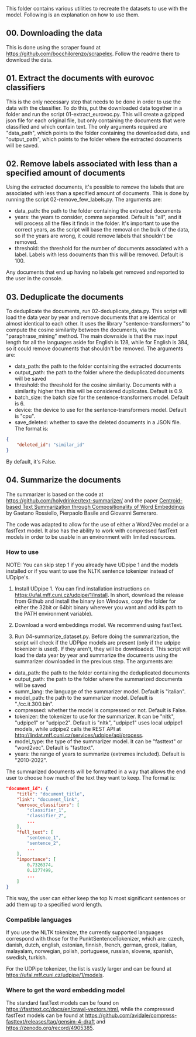 This folder contains various utilities to recreate the datasets to use with the model. Following is an explanation on how to use them.

## 00. Downloading the data
This is done using the scraper found at https://github.com/bocchilorenzo/scrapelex. Follow the readme there to download the data.

## 01. Extract the documents with eurovoc classifiers
This is the only necessary step that needs to be done in order to use the data with the classifier. To do this, put the downloaded data together in a folder and run the script 01-extract_eurovoc.py. This will create a gzipped json file for each original file, but only containing the documents that were classified and which contain text. The only arguments required are "data_path", which points to the folder containing the downloaded data, and "output_path", which points to the folder where the extracted documents will be saved.

## 02. Remove labels associated with less than a specified amount of documents
Using the extracted documents, it's possible to remove the labels that are associated with less than a specified amount of documents. This is done by running the script 02-remove_few_labels.py. The arguments are:

- data_path: the path to the folder containing the extracted documents
- years: the years to consider, comma separated. Default is "all", and it will process all the files it finds in the folder. It's important to use the correct years, as the script will base the removal on the bulk of the data, so if the years are wrong, it could remove labels that shouldn't be removed.
- threshold: the threshold for the number of documents associated with a label. Labels with less documents than this will be removed. Default is 100.

Any documents that end up having no labels get removed and reported to the user in the console.

## 03. Deduplicate the documents
To deduplicate the documents, run 02-deduplicate_data.py. This script will load the data year by year and remove documents that are identical or almost identical to each other. It uses the library "sentence-transformers" to compute the cosine similarity between the documents, via the "paraphrase_mining" method. The main downside is that the max input length for all the languages aside for English is 128, while for English is 384, so it could remove documents that shouldn't be removed. The arguments are:

- data_path: the path to the folder containing the extracted documents
- output_path: the path to the folder where the deduplicated documents will be saved
- threshold: the threshold for the cosine similarity. Documents with a similarity higher than this will be considered duplicates. Default is 0.9.
- batch_size: the batch size for the sentence-transformers model. Default is 6.
- device: the device to use for the sentence-transformers model. Default is "cpu".
- save_deleted: whether to save the deleted documents in a JSON file. The format is:

```json
{
    "deleted_id": "similar_id"
}
```

By default, it's False.

## 04. Summarize the documents
The summarizer is based on the code at https://github.com/holydrinker/text-summarizer/ and the paper [Centroid-based Text Summarization through Compositionality of Word Embeddings](www.aclweb.org/anthology/W/W17/W17-1003.pdf) by Gaetano Rossiello, Pierpaolo Basile and Giovanni Semeraro.

The code was adapted to allow for the use of either a Word2Vec model or a fastText model. It also has the ability to work with compressed fastText models in order to be usable in an environment with limited resources.

### How to use
NOTE: You can skip step 1 if you already have UDpipe 1 and the models installed or if you want to use the NLTK sentence tokenizer instead of UDpipe's.

1. Install UDpipe 1. You can find installation instructions on https://ufal.mff.cuni.cz/udpipe/1/install. In short, download the release from Github and install the binary (on Windows, copy the folder for either the 32bit or 64bit binary wherever you want and add its path to the PATH environment variable).

2. Download a word embeddings model. We recommend using fastText.

3. Run 04-summarize_dataset.py. Before doing the summarization, the script will check if the UDPipe models are present (only if the udpipe tokenizer is used). If they aren't, they will be downloaded. This script will load the data year by year and summarize the documents using the summarizer downloaded in the previous step. The arguments are:

- data_path: the path to the folder containing the deduplicated documents
- output_path: the path to the folder where the summarized documents will be saved
- summ_lang: the language of the summarizer model. Default is "italian".
- model_path: the path to the summarizer model. Default is "./cc.it.300.bin".
- compressed: whether the model is compressed or not. Default is False.
- tokenizer: the tokenizer to use for the summarizer. It can be "nltk", "udpipe1" or "udpipe2". Default is "nltk", "udpipe1" uses local udpipe1 models, while udpipe2 calls the REST API at http://lindat.mff.cuni.cz/services/udpipe/api/process.
- model_type: the type of the summarizer model. It can be "fasttext" or "word2vec". Default is "fasttext".
- years: the range of years to summarize (extremes included). Default is "2010-2022".

The summarized documents will be formatted in a way that allows the end user to choose how much of the text they want to keep. The format is:

```json
"document_id": {
    "title": "document_title",
    "link": "document_link",
    "eurovoc_classifiers": [
        "classifier_1",
        "classifier_2",
        ...
    ],
    "full_text": [
        "sentence_1",
        "sentence_2",
        ...
    ],
    "importance": [
        0.7326374,
        0.1277499,
        ...
    ]
}
```

This way, the user can either keep the top N most significant sentences or add them up to a specified word length.

### Compatible languages
If you use the NLTK tokenizer, the currently supported languages correspond with those for the PunktSentenceTokenizer, which are: czech, danish, dutch, english, estonian, finnish, french, german, greek, italian, malayalam, norwegian, polish, portuguese, russian, slovene, spanish, swedish, turkish.

For the UDPipe tokenizer, the list is vastly larger and can be found at https://ufal.mff.cuni.cz/udpipe/1/models.

### Where to get the word embedding model
The standard fastText models can be found on https://fasttext.cc/docs/en/crawl-vectors.html, while the compressed fastText models can be found at https://github.com/avidale/compress-fasttext/releases/tag/gensim-4-draft and https://zenodo.org/record/4905385.
